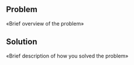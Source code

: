 ## Problem

«Brief overview of the problem»

## Solution

«Brief description of how you solved the problem»
